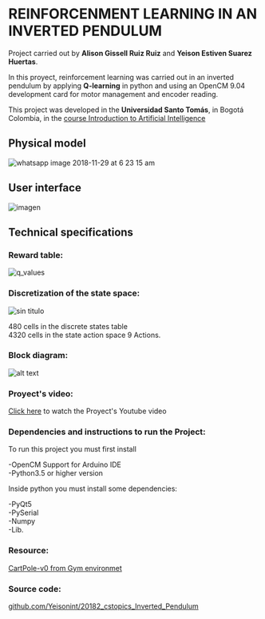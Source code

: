 # REINFORCENMENT LEARNING IN AN INVERTED PENDULUM   

Project carried out by **Alison Gissell Ruiz Ruiz** and **Yeison Estiven Suarez Huertas**.   

In this proyect, reinforcement learning was carried out in an inverted pendulum by applying **Q-learning** in python and using an OpenCM 9.04 development card for motor management and encoder reading.

This project was developed in the **Universidad Santo Tomás**, in Bogotá Colombia, in the [course Introduction to Artificial Intelligence](https://cstopics.github.io/cstopics/artificial-intelligence/syllabusAI)

## Physical model

![whatsapp image 2018-11-29 at 6 23 15 am](https://user-images.githubusercontent.com/22075617/49232643-55978b00-f3c2-11e8-9a3e-126cdfc94e15.jpeg)

## User interface

![imagen](https://user-images.githubusercontent.com/22075617/49230928-cf2d7a00-f3be-11e8-9a25-a335163ba077.png)

## **Technical specifications**
### **Reward table:**

![q_values](https://user-images.githubusercontent.com/22075617/49231442-f173c780-f3bf-11e8-9176-0cd337b4ee0b.png)


### **Discretization of the state space:**


![sin titulo](https://user-images.githubusercontent.com/22075617/49231562-3861bd00-f3c0-11e8-8b33-eb2e889365ee.png)

480 cells in the discrete states table   
4320 cells in the state action space 9 Actions.


### **Block diagram:**
![alt text](https://pbs.twimg.com/media/DtLL8wGWoAExPMz.jpg "Block diagram")

### **Proyect's video:**


[Click here](https://youtu.be/euT3hSjFBfg) to watch the Proyect's Youtube video


### **Dependencies and instructions to run the Project:**

To run this project you must first install    


-OpenCM Support for Arduino IDE    
-Python3.5 or higher version


Inside python you must install some dependencies:


-PyQt5   
-PySerial   
-Numpy   
-Lib.   

### **Resource:** 

[CartPole-v0 from Gym environmet](https://gym.openai.com/evaluations/eval_lEi8I8v2QLqEgzBxcvRIaA/)


### Source code:

[github.com/Yeisonint/20182_cstopics_Inverted_Pendulum](https://github.com/Yeisonint/20182_cstopics_Inverted_Pendulum)

